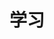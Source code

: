 ---
title: 学习
menu:
  main:
    parent: blog
    weight: 2
    params:
      icon: <i class="fas fa-pen-nib"></i>
---
